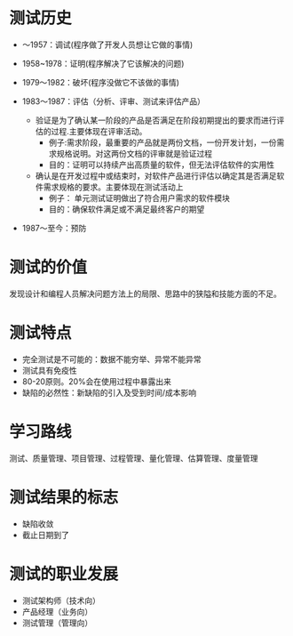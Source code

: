 # 测试历史

* ～1957：调试(程序做了开发人员想让它做的事情)
* 1958~1978：证明(程序解决了它该解决的问题)
* 1979～1982：破坏(程序没做它不该做的事情)
* 1983～1987：评估（分析、评审、测试来评估产品）
    - 验证是为了确认某一阶段的产品是否满足在阶段初期提出的要求而进行评估的过程.主要体现在评审活动。
        - 例子:需求阶段，最重要的产品就是两份文档，一份开发计划，一份需求规格说明。对这两份文档的评审就是验证过程
        - 目的：证明可以持续产出高质量的软件，但无法评估软件的实用性
    - 确认是在开发过程中或结束时，对软件产品进行评估以确定其是否满足软件需求规格的要求。主要体现在测试活动上
        - 例子： 单元测试证明做出了符合用户需求的软件模块
        - 目的：确保软件满足或不满足最终客户的期望

* 1987～至今：预防

# 测试的价值
发现设计和编程人员解决问题方法上的局限、思路中的狭隘和技能方面的不足。

# 测试特点
* 完全测试是不可能的：数据不能穷举、异常不能异常
* 测试具有免疫性
* 80-20原则。20%会在使用过程中暴露出来
* 缺陷的必然性：新缺陷的引入及受到时间/成本影响
# 学习路线
测试、质量管理、项目管理、过程管理、量化管理、估算管理、度量管理

# 测试结果的标志
* 缺陷收敛
* 截止日期到了

# 测试的职业发展
* 测试架构师（技术向）
* 产品经理（业务向）
* 测试管理（管理向）